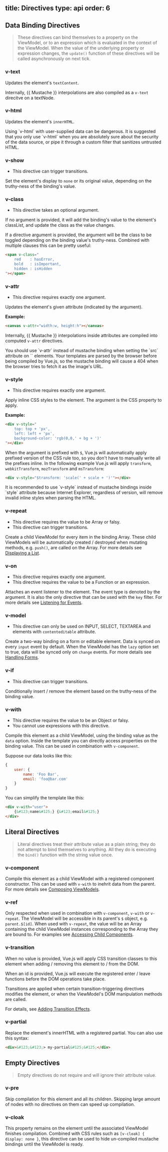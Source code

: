 title: Directives
type: api
order: 6
---

## Data Binding Directives

> These directives can bind themselves to a property on the ViewModel, or to an expression which is evaluated in the context of the ViewModel. When the value of the underlying property or expression changes, the `update()` function of these directives will be called asynchronously on next tick.

### v-text

Updates the element's `textContent`.

Internally, &#123;&#123; Mustache &#125;&#125; interpolations are also compiled as a `v-text` direcitve on a textNode.

### v-html

Updates the element's `innerHTML`.

<p class="tip">Using `v-html` with user-supplied data can be dangerous. It is suggested that you only use `v-html` when you are absolutely sure about the security of the data source, or pipe it through a custom filter that sanitizes untrusted HTML.</p>

### v-show

- This directive can trigger transitions.

Set the element's display to `none` or its original value, depending on the truthy-ness of the binding's value.

### v-class

- This directive takes an optional argument.

If no argument is provided, it will add the binding's value to the element's classList, and update the class as the value changes.

If a directive argument is provided, the argument will be the class to be toggled depending on the binding value's truthy-ness. Combined with multiple clauses this can be pretty useful:

``` html
<span v-class="
    red    : hasError,
    bold   : isImportant,
    hidden : isHidden
"></span>
```

### v-attr

- This directive requires exactly one argument.

Updates the element's given attribute (indicated by the argument).

**Example:**

``` html
<canvas v-attr="width:w, height:h"></canvas>
```

Internally, &#123;&#123; Mustache &#125;&#125; interpolations inside attributes are compiled into computed `v-attr` directives.

<p class="tip">You should use `v-attr` instead of mustache binding when setting the `src` attribute on `<img>` elements. Your templates are parsed by the browser before being compiled by Vue.js, so the mustache binding will cause a 404 when the browser tries to fetch it as the image's URL.</p>

### v-style

- This directive requires exactly one argument.

Apply inline CSS styles to the element. The argument is the CSS property to apply.

**Example:**

``` html
<div v-style="
    top: top + 'px',
    left: left + 'px',
    background-color: 'rgb(0,0,' + bg + ')'
"></div>
```

When the argument is prefixed with `$`, Vue.js will automatically apply prefixed version of the CSS rule too, so you don't have to manually write all the prefixes inline. In the following example Vue.js will apply `transform`, `webkitTransform`, `mozTransform` and `msTransform`:

``` html
<div v-style="$transform: 'scale(' + scale + ')'"></div>
```

<p class="tip">It is recommended to use `v-style` instead of mustache bindings inside `style` attribute because Internet Explorer, regardless of version, will remove invalid inline styles when parsing the HTML.</p>

### v-repeat

- This directive requires the value to be Array or falsy.
- This directive can trigger transitions.

Create a child ViewModel for every item in the binding Array. These child ViewModels will be automatically created / destroyed when mutating methods, e.g. `push()`, are called on the Array. For more details see [Displaying a List](/guide/list.html).

### v-on

- This directive requires exactly one argument.
- This directive requires the value to be a Function or an expression.

Attaches an event listener to the element. The event type is denoted by the argument. It is also the only directive that can be used with the `key` filter. For more details see [Listening for Events](/guide/events.html).

### v-model

- This directive can only be used on INPUT, SELECT, TEXTAREA and elements with `contenteditable` attribute.

Create a two-way binding on a form or editable element. Data is synced on every `input` event by default. When the ViewModel has the `lazy` option set to true, data will be synced only on `change` events. For more details see [Handling Forms](/guide/forms.html).

### v-if

- This directive can trigger transitions.

Conditionally insert / remove the element based on the truthy-ness of the binding value.

### v-with

- This directive requires the value to be an Object or falsy.
- You cannot use expressions with this directive.

Compile this element as a child ViewModel, using the binding value as the `data` option. Inside the template you can directly access properties on the binding value. This can be used in combination with `v-component`.

Suppose our data looks like this:

``` js
{
    user: {
        name: 'Foo Bar',
        email: 'foo@bar.com'
    }
}
```

You can simplify the template like this:

``` html
<div v-with="user">
    {&#123;name&#125;} {&#123;email&#125;}
</div>
```

## Literal Directives

> Literal directives treat their attribute value as a plain string; they do not attempt to bind themselves to anything. All they do is executing the `bind()` function with the string value once.

### v-component

Compile this element as a child ViewModel with a registered component constructor. This can be used with `v-with` to inehrit data from the parent. For more details see [Composing ViewModels](/guide/composition.html).

### v-ref

Only respected when used in combination with `v-component`, `v-with` or `v-repeat`. The ViewModel will be accessible in its parent's `$` object, e.g. `parent.$[id]`. When used with `v-repeat`, the value will be an Array containing the child ViewModel instances corresponding to the Array they are bound to. For examples see [Accessing Child Components](/guide/composition.html#Accessing_Child_Components).

### v-transition

When no value is provided, Vue.js will apply CSS transition classes to this element when adding / removing this element to / from the DOM.

When an id is provided, Vue.js will execute the registered enter / leave functions before the DOM operations take place.

Transitions are applied when certain transition-triggering directives modifies the element, or when the ViewModel's DOM manipulation methods are called.

For details, see [Adding Transition Effects](/guide/transitions.html).

### v-partial

Replace the element's innerHTML with a registered partial. You can also use this syntax:

``` html
<div>&#123;&#123;> my-partial&#125;&#125;</div>
```

## Empty Directives

> Empty directives do not require and will ignore their attribute value.

### v-pre

Skip compilation for this element and all its children. Skipping large amount of nodes with no directives on them can speed up compilation.

### v-cloak

This property remains on the element until the associated ViewModel finishes compilation. Combined with CSS rules such as `[v-cloak] { display: none }`, this directive can be used to hide un-compiled mustache bindings until the ViewModel is ready.